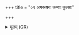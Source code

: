 +++
title = "०२ अगस्त्ययः कण्वाः कुत्साः"

+++
<details><summary>मूलम् (GR)</summary>

अगस्त्ययः कण्वाः कुत्साः प्रस्रवणा  
विरूपा गर्गा मुद्गला यस्काः शूनकाः ।  
संकृतयो ब्राह्मणा ये न द्रुग्धास्  
तेभ्यः प्र ब्रूम इह किल्बिषाणि ॥
</details>